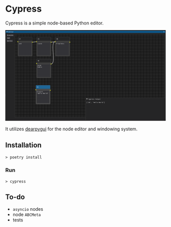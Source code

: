 # Cypress

Cypress is a simple node-based Python editor.

![](https://raw.githubusercontent.com/GRAYgoose124/cypress/main/screenshots/cypress_1.png)

It utilizes [dearpygui](https://github.com/hoffstadt/DearPyGui) for the node editor and windowing system.

## Installation
    > poetry install
### Run
    > cypress

## To-do
- `asyncio` nodes
- node `ABCMeta`
- tests